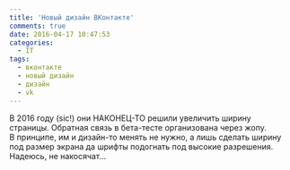 ```yaml
---
title: 'Новый дизайн ВКонтакте'
comments: true
date: 2016-04-17 10:47:53
categories:
  - IT
tags:
  - вконтакте
  - новый дизайн
  - дизайн
  - vk
---
```


<p>В&nbsp;2016 году (sic!) они <nobr>НАКОНЕЦ-ТО</nobr> решили увеличить ширину страницы. Обратная связь в&nbsp;<nobr>бета-тесте</nobr> организована через жопу. В&nbsp;принципе, им&nbsp;и&nbsp;<nobr>дизайн-то</nobr> менять не&nbsp;нужно, а&nbsp;лишь сделать ширину под размер экрана да&nbsp;шрифты подогнать под высокие разрешения. Надеюсь, не&nbsp;накосячат&hellip;</p>
